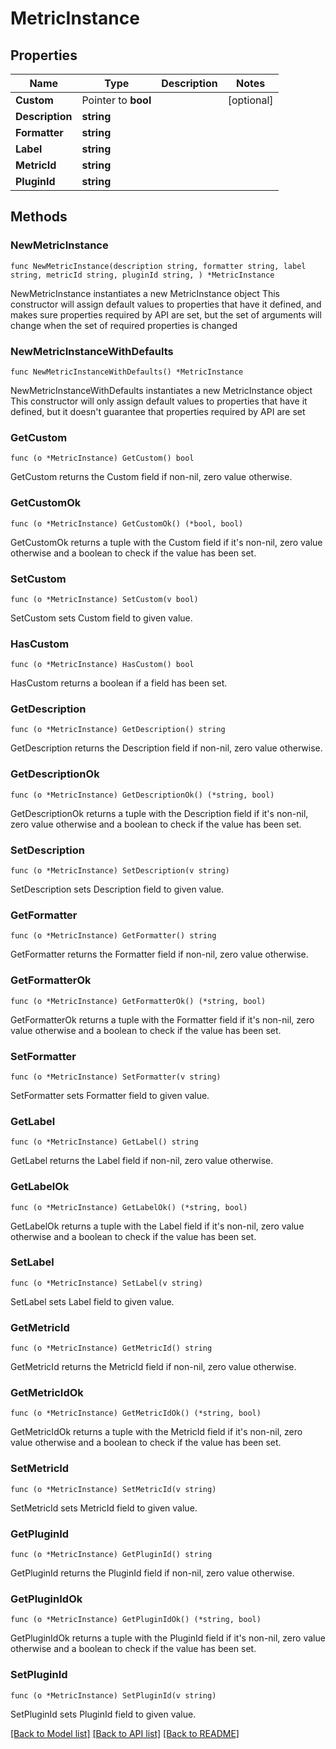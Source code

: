 # MetricInstance

## Properties

Name | Type | Description | Notes
------------ | ------------- | ------------- | -------------
**Custom** | Pointer to **bool** |  | [optional] 
**Description** | **string** |  | 
**Formatter** | **string** |  | 
**Label** | **string** |  | 
**MetricId** | **string** |  | 
**PluginId** | **string** |  | 

## Methods

### NewMetricInstance

`func NewMetricInstance(description string, formatter string, label string, metricId string, pluginId string, ) *MetricInstance`

NewMetricInstance instantiates a new MetricInstance object
This constructor will assign default values to properties that have it defined,
and makes sure properties required by API are set, but the set of arguments
will change when the set of required properties is changed

### NewMetricInstanceWithDefaults

`func NewMetricInstanceWithDefaults() *MetricInstance`

NewMetricInstanceWithDefaults instantiates a new MetricInstance object
This constructor will only assign default values to properties that have it defined,
but it doesn't guarantee that properties required by API are set

### GetCustom

`func (o *MetricInstance) GetCustom() bool`

GetCustom returns the Custom field if non-nil, zero value otherwise.

### GetCustomOk

`func (o *MetricInstance) GetCustomOk() (*bool, bool)`

GetCustomOk returns a tuple with the Custom field if it's non-nil, zero value otherwise
and a boolean to check if the value has been set.

### SetCustom

`func (o *MetricInstance) SetCustom(v bool)`

SetCustom sets Custom field to given value.

### HasCustom

`func (o *MetricInstance) HasCustom() bool`

HasCustom returns a boolean if a field has been set.

### GetDescription

`func (o *MetricInstance) GetDescription() string`

GetDescription returns the Description field if non-nil, zero value otherwise.

### GetDescriptionOk

`func (o *MetricInstance) GetDescriptionOk() (*string, bool)`

GetDescriptionOk returns a tuple with the Description field if it's non-nil, zero value otherwise
and a boolean to check if the value has been set.

### SetDescription

`func (o *MetricInstance) SetDescription(v string)`

SetDescription sets Description field to given value.


### GetFormatter

`func (o *MetricInstance) GetFormatter() string`

GetFormatter returns the Formatter field if non-nil, zero value otherwise.

### GetFormatterOk

`func (o *MetricInstance) GetFormatterOk() (*string, bool)`

GetFormatterOk returns a tuple with the Formatter field if it's non-nil, zero value otherwise
and a boolean to check if the value has been set.

### SetFormatter

`func (o *MetricInstance) SetFormatter(v string)`

SetFormatter sets Formatter field to given value.


### GetLabel

`func (o *MetricInstance) GetLabel() string`

GetLabel returns the Label field if non-nil, zero value otherwise.

### GetLabelOk

`func (o *MetricInstance) GetLabelOk() (*string, bool)`

GetLabelOk returns a tuple with the Label field if it's non-nil, zero value otherwise
and a boolean to check if the value has been set.

### SetLabel

`func (o *MetricInstance) SetLabel(v string)`

SetLabel sets Label field to given value.


### GetMetricId

`func (o *MetricInstance) GetMetricId() string`

GetMetricId returns the MetricId field if non-nil, zero value otherwise.

### GetMetricIdOk

`func (o *MetricInstance) GetMetricIdOk() (*string, bool)`

GetMetricIdOk returns a tuple with the MetricId field if it's non-nil, zero value otherwise
and a boolean to check if the value has been set.

### SetMetricId

`func (o *MetricInstance) SetMetricId(v string)`

SetMetricId sets MetricId field to given value.


### GetPluginId

`func (o *MetricInstance) GetPluginId() string`

GetPluginId returns the PluginId field if non-nil, zero value otherwise.

### GetPluginIdOk

`func (o *MetricInstance) GetPluginIdOk() (*string, bool)`

GetPluginIdOk returns a tuple with the PluginId field if it's non-nil, zero value otherwise
and a boolean to check if the value has been set.

### SetPluginId

`func (o *MetricInstance) SetPluginId(v string)`

SetPluginId sets PluginId field to given value.



[[Back to Model list]](../README.md#documentation-for-models) [[Back to API list]](../README.md#documentation-for-api-endpoints) [[Back to README]](../README.md)


